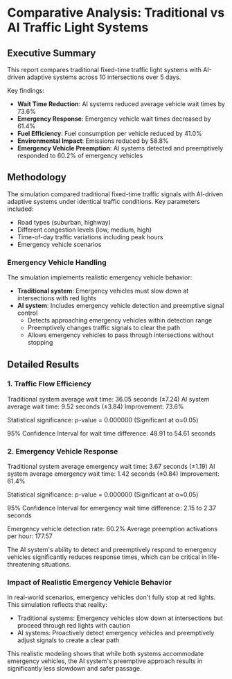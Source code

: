 # Comparative Analysis: Traditional vs AI Traffic Light Systems

## Executive Summary

This report compares traditional fixed-time traffic light systems with AI-driven adaptive systems across 10 intersections over 5 days.

Key findings:
- **Wait Time Reduction**: AI systems reduced average vehicle wait times by 73.6%
- **Emergency Response**: Emergency vehicle wait times decreased by 61.4%
- **Fuel Efficiency**: Fuel consumption per vehicle reduced by 41.0%
- **Environmental Impact**: Emissions reduced by 58.8%
- **Emergency Vehicle Preemption**: AI systems detected and preemptively responded to 60.2% of emergency vehicles

## Methodology

The simulation compared traditional fixed-time traffic signals with AI-driven adaptive systems under identical traffic conditions.
Key parameters included:
- Road types (suburban, highway)
- Different congestion levels (low, medium, high)
- Time-of-day traffic variations including peak hours
- Emergency vehicle scenarios

### Emergency Vehicle Handling
The simulation implements realistic emergency vehicle behavior:
- **Traditional system**: Emergency vehicles must slow down at intersections with red lights
- **AI system**: Includes emergency vehicle detection and preemptive signal control
  - Detects approaching emergency vehicles within detection range
  - Preemptively changes traffic signals to clear the path
  - Allows emergency vehicles to pass through intersections without stopping

## Detailed Results

### 1. Traffic Flow Efficiency

Traditional system average wait time: 36.05 seconds (±7.24)
AI system average wait time: 9.52 seconds (±3.84)
Improvement: 73.6%

Statistical significance: p-value = 0.000000 (Significant at α=0.05)

95% Confidence Interval for wait time difference: 48.91 to 54.61 seconds

### 2. Emergency Vehicle Response

Traditional system average emergency wait time: 3.67 seconds (±1.19)
AI system average emergency wait time: 1.42 seconds (±0.84)
Improvement: 61.4%

Statistical significance: p-value = 0.000000 (Significant at α=0.05)

95% Confidence Interval for emergency wait time difference: 2.15 to 2.37 seconds

Emergency vehicle detection rate: 60.2%
Average preemption activations per hour: 177.57

The AI system's ability to detect and preemptively respond to emergency vehicles significantly reduces response times, which can be critical in life-threatening situations.

### Impact of Realistic Emergency Vehicle Behavior

In real-world scenarios, emergency vehicles don't fully stop at red lights. This simulation reflects that reality:
- Traditional systems: Emergency vehicles slow down at intersections but proceed through red lights with caution
- AI systems: Proactively detect emergency vehicles and preemptively adjust signals to create a clear path

This realistic modeling shows that while both systems accommodate emergency vehicles, the AI system's preemptive approach results in significantly less slowdown and safer passage.